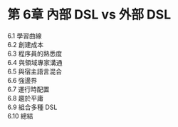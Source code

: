 # 第  6章 內部 DSL vs 外部 DSL #

6.1 學習曲線  
6.2 創建成本  
6.3 程序員的熟悉度  
6.4 與領域專家溝通  
6.5 與宿主語言混合  
6.6 強邊界  
6.7 運行時配置  
6.8 趨於平庸  
6.9 組合多種 DSL  
6.10 總結  
